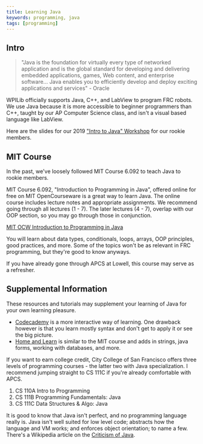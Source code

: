 ```yaml
---
title: Learning Java
keywords: programming, java
tags: [programming]
---
```


## Intro

> "Java is the foundation for virtually every type of networked application and is the global standard for developing and delivering embedded applications, games, Web content, and enterprise software... Java enables you to efficiently develop and deploy exciting applications and services" - Oracle

WPILib officially supports Java, C++, and LabView to program FRC robots. We use Java because it is more accessible to beginner programmers than C++, taught by our AP Computer Science class, and isn't a visual based language like LabView.

Here are the slides for our 2019 ["Intro to Java" Workshop](https://docs.google.com/presentation/d/1lbRtThma51MtxJe8xr0eEvHgs1JqwC6S5PMEWdlA76U/edit#slide=id.p) for our rookie members.

## MIT Course

In the past, we've loosely followed MIT Course 6.092 to teach Java to rookie members.

MIT Course 6.092, "Introduction to Programming in Java", offered online for free on MIT OpenCourseware is a great way to learn Java. The online course includes lecture notes and appropriate assignments. We recommend going through all lectures (1 - 7). The later lectures (4 - 7), overlap with our OOP section, so you may go through those in conjunction.

[MIT OCW Introduction to Programming in Java](https://ocw.mit.edu/courses/electrical-engineering-and-computer-science/6-092-introduction-to-programming-in-java-january-iap-2010/)

You will learn about data types, conditionals, loops, arrays, OOP principles, good practices, and more. Some of the topics won't be as relevant in FRC programming, but they're good to know anyways.

If you have already gone through APCS at Lowell, this course may serve as a refresher.

## Supplemental Information

These resources and tutorials may supplement your learning of Java for your own learning pleasure.

- [Codecademy](https://www.codecademy.com/learn/learn-java) is a more interactive way of learning. One drawback however is that you learn mostly syntax and don't get to apply it or see the big picture.
- [Home and Learn](https://www.homeandlearn.co.uk/java/java.html) is similar to the MIT course and adds in strings, java forms, working with databases, and more.

If you want to earn college credit, City College of San Francisco offers three levels of programming courses - the latter two with Java specialization. I recommend jumping straight to CS 111C if you're already comfortable with APCS.
1. CS 110A Intro to Programming
2. CS 111B Programming Fundamentals: Java
3. CS 111C Data Structures & Algo: Java

It is good to know that Java isn't perfect, and no programming language really is. Java isn't well suited for low level code; abstracts how the language and VM works; and enforces object orientation; to name a few. There's a Wikipedia article on the [Criticism of Java](https://en.wikipedia.org/wiki/Criticism_of_Java).
